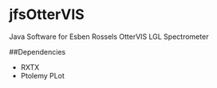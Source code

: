 # jfsOtterVIS
Java Software for Esben Rossels OtterVIS LGL Spectrometer

##Dependencies
* RXTX
* Ptolemy PLot
